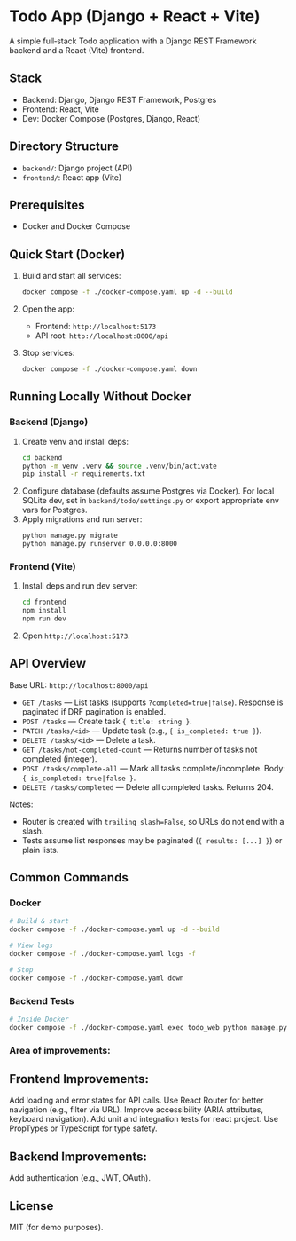 # Todo App (Django + React + Vite)

A simple full‑stack Todo application with a Django REST Framework backend and a React (Vite) frontend.

## Stack
- Backend: Django, Django REST Framework, Postgres
- Frontend: React, Vite
- Dev: Docker Compose (Postgres, Django, React)

## Directory Structure
- `backend/`: Django project (API)
- `frontend/`: React app (Vite)

## Prerequisites
- Docker and Docker Compose

## Quick Start (Docker)
1. Build and start all services:
   ```bash
   docker compose -f ./docker-compose.yaml up -d --build
   ```
2. Open the app:
   - Frontend: `http://localhost:5173`
   - API root: `http://localhost:8000/api`

3. Stop services:
   ```bash
   docker compose -f ./docker-compose.yaml down
   ```

## Running Locally Without Docker
### Backend (Django)
1. Create venv and install deps:
   ```bash
   cd backend
   python -m venv .venv && source .venv/bin/activate
   pip install -r requirements.txt
   ```
2. Configure database (defaults assume Postgres via Docker). For local SQLite dev, set in `backend/todo/settings.py` or export appropriate env vars for Postgres.
3. Apply migrations and run server:
   ```bash
   python manage.py migrate
   python manage.py runserver 0.0.0.0:8000
   ```

### Frontend (Vite)
1. Install deps and run dev server:
   ```bash
   cd frontend
   npm install
   npm run dev
   ```
2. Open `http://localhost:5173`.

## API Overview
Base URL: `http://localhost:8000/api`

- `GET /tasks` — List tasks (supports `?completed=true|false`). Response is paginated if DRF pagination is enabled.
- `POST /tasks` — Create task `{ title: string }`.
- `PATCH /tasks/<id>` — Update task (e.g., `{ is_completed: true }`).
- `DELETE /tasks/<id>` — Delete a task.
- `GET /tasks/not-completed-count` — Returns number of tasks not completed (integer).
- `POST /tasks/complete-all` — Mark all tasks complete/incomplete. Body: `{ is_completed: true|false }`.
- `DELETE /tasks/completed` — Delete all completed tasks. Returns 204.

Notes:
- Router is created with `trailing_slash=False`, so URLs do not end with a slash.
- Tests assume list responses may be paginated (`{ results: [...] }`) or plain lists.


## Common Commands
### Docker
```bash
# Build & start
docker compose -f ./docker-compose.yaml up -d --build

# View logs
docker compose -f ./docker-compose.yaml logs -f

# Stop
docker compose -f ./docker-compose.yaml down
```

### Backend Tests
```bash
# Inside Docker
docker compose -f ./docker-compose.yaml exec todo_web python manage.py test
```

### Area of improvements:

## Frontend Improvements:

Add loading and error states for API calls.
Use React Router for better navigation (e.g., filter via URL).
Improve accessibility (ARIA attributes, keyboard navigation).
Add unit and integration tests for react project.
Use PropTypes or TypeScript for type safety.

## Backend Improvements:
Add authentication (e.g., JWT, OAuth).


## License
MIT (for demo purposes).
